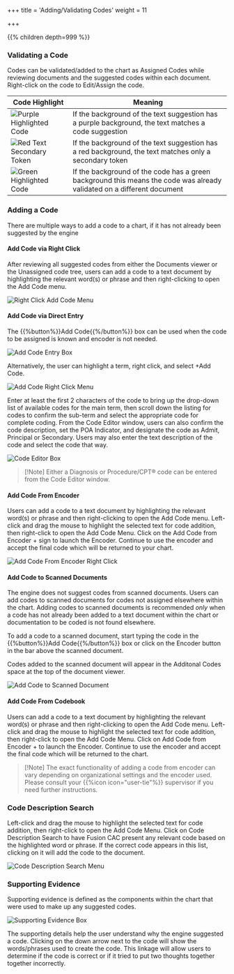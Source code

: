 +++
title = 'Adding/Validating Codes'
weight = 11

+++



{{% children depth=999 %}}

### Validating a Code

Codes can be validated/added to the chart as Assigned Codes while reviewing documents and the suggested codes within each document.
Right-click on the code to Edit/Assign the code.

|Code Highlight|Meaning|
|--------------|--------|
|![Purple Highlighted Code](PurpleHighlight.png)|If the background of the text suggestion has a purple background, the text matches a code suggestion|
|![Red Text Secondary Token](RedText.png)|If the background of the text suggestion has a red background, the text matches only a secondary token|
|![Green Highlighted Code](GreenHighlight.png)|If the background of the code has a green background this means the code was already validated on a different document

### Adding a Code

There are multiple ways to add a code to a chart, if it has not already been suggested by the engine

#### Add Code via Right Click

After reviewing all suggested codes from either the Documents viewer or the Unassigned code tree, users can add a code to a text document by highlighting the relevant word(s) or phrase and then right-clicking to open the Add Code menu. 

![Right Click Add Code Menu](AddCodeMenu.png)

#### Add Code via Direct Entry

The {{%button%}}Add Code{{%/button%}} box can be used when the code to be assigned is known and encoder is not needed. 

![Add Code Entry Box](AddCodeBox.png)

Alternatively, the user can highlight a term, right click, and select +Add Code. 

![Add Code Right Click Menu](RightClickAddCode.png)

Enter at least the first 2 characters of the code to bring up the drop-down list of available codes for the main term, then scroll down the listing for codes to confirm the sub-term and select the appropriate code for complete coding. From the Code Editor window, users can also confirm the code description, set the POA Indicator, and designate the code as Admit, Principal or Secondary.
Users may also enter the text description of the code and select the code that way. 

![Code Editor Box](CodeEditor.png)

>[!Note] Either a Diagnosis or Procedure/CPT® code can be entered from the Code Editor window. 

#### Add Code From Encoder

Users can add a code to a text document by highlighting the relevant word(s) or phrase and then right-clicking to open the Add Code menu. Left-click and drag the mouse to highlight the selected text for code addition, then right-click to open the Add Code Menu. 
Click on the Add Code from Encoder  +  sign to launch the Encoder. Continue to use the encoder and accept the final code which will be returned to your chart.

![Add Code From Encoder Right Click](AddFromEncoder.png)

#### Add Code to Scanned Documents

The engine does not suggest codes from scanned documents. Users can add codes to scanned documents for codes not assigned elsewhere within the chart.  Adding codes to scanned documents is recommended *only* when a code has not already been added to a text document within the chart or documentation to be coded is not found elsewhere.

To add a code to a scanned document, start typing the code in the {{%button%}}Add Code{{%/button%}} box or click on the Encoder button in the bar above the scanned document.

Codes added to the scanned document will appear in the Additonal Codes space at the top of the document viewer.

![Add Code to Scanned Document](AddToScanned.png)

#### Add Code From Codebook

Users can add a code to a text document by highlighting the relevant word(s) or phrase and then right-clicking to open the Add Code menu. Left-click and drag the mouse to highlight the selected text for code addition, then right-click to open the Add Code Menu. 
Click on Add Code from Encoder + to launch the Encoder. Continue to use the encoder and accept the final code which will be returned to the chart.

>[!Note] The exact functionality of adding a code from encoder can vary depending on organizational settings and the encoder used.  Please consult your {{%icon icon="user-tie"%}} supervisor if you need further instructions.


### Code Description Search

Left-click and drag the mouse to highlight the selected text for code addition, then right-click to open the Add Code Menu. Click on Code Description Search to have Fusion CAC present any relevant code based on the highlighted word or phrase. If the correct code appears in this list, clicking on it will add the code to the document.

![Code Description Search Menu](CodeDescriptionSearch.png)

### Supporting Evidence 

Supporting evidence is defined as the components within the chart that were used to make up any suggested codes.

![Supporting Evidence Box](SupportingEvidence.png)

The supporting details help the user understand why the engine suggested a code. Clicking on the down arrow next to the code will show the words/phrases used to create the code. This linkage will allow users to determine if the code is correct or if it tried to put two thoughts together together incorrectly. 
  
